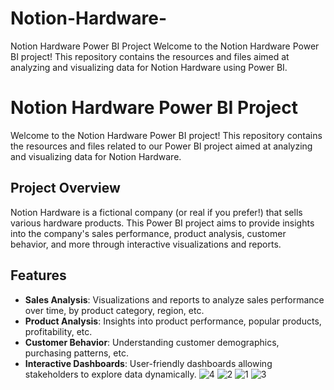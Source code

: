# Notion-Hardware-
Notion Hardware Power BI Project Welcome to the Notion Hardware Power BI project! This repository contains the resources and files aimed at analyzing and visualizing data for Notion Hardware using Power BI.

# Notion Hardware Power BI Project

Welcome to the Notion Hardware Power BI project! This repository contains the resources and files related to our Power BI project aimed at analyzing and visualizing data for Notion Hardware.

## Project Overview

Notion Hardware is a fictional company (or real if you prefer!) that sells various hardware products. This Power BI project aims to provide insights into the company's sales performance, product analysis, customer behavior, and more through interactive visualizations and reports.

## Features

- **Sales Analysis**: Visualizations and reports to analyze sales performance over time, by product category, region, etc.
- **Product Analysis**: Insights into product performance, popular products, profitability, etc.
- **Customer Behavior**: Understanding customer demographics, purchasing patterns, etc.
- **Interactive Dashboards**: User-friendly dashboards allowing stakeholders to explore data dynamically.
![4](https://github.com/Abhijogu3/Notion-Hardware-/assets/158252850/e42eeb6e-8ed0-4d96-8d61-63c66ae280c4)
![2](https://github.com/Abhijogu3/Notion-Hardware-/assets/158252850/3b138cd9-b063-4748-a18c-f0ba33ab396b)
![1](https://github.com/Abhijogu3/Notion-Hardware-/assets/158252850/c60c305a-4b0b-408c-941f-feb094fe1aad)
![3](https://github.com/Abhijogu3/Notion-Hardware-/assets/158252850/98764825-1795-4444-92a0-55c012d796a2)
